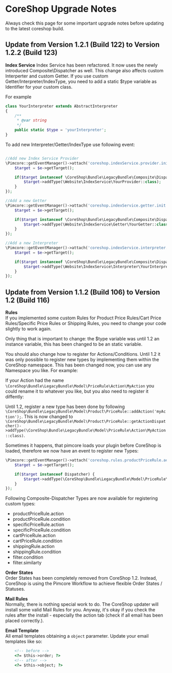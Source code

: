 # CoreShop Upgrade Notes

Always check this page for some important upgrade notes before updating to the latest coreshop build.

## Update from Version 1.2.1 (Build 122) to Version 1.2.2 (Build 123)

**Index Service**
Index Service has been refactored. It now uses the newly introduced Composite\Dispatcher as well. This change also affects custom Interperter and custom Getter. If you use custom
Getter/Interpreter/IndexType, you need to add a static $type variable as Identifier for your custom class.

For example

```php
class YourInterpreter extends AbstractInterpreter
{
    /**
     * @var string
     */
    public static $type = 'yourInterpreter';
}
```

To add new Interpreter/Getter/IndexType use following event:

```php

//Add new Index Service Provider
\Pimcore::getEventManager()->attach('coreshop.indexService.provider.init', function(\Zend_EventManager_Event $e) {
    $target = $e->getTarget();

    if($target instanceof \CoreShop\Bundle\LegacyBundle\Composite\Dispatcher) {
        $target->addType(\Website\IndexService\YourProvider::class);
    }
});

//Add a new Getter
\Pimcore::getEventManager()->attach('coreshop.indexService.getter.init', function(\Zend_EventManager_Event $e) {
    $target = $e->getTarget();

    if($target instanceof \CoreShop\Bundle\LegacyBundle\Composite\Dispatcher) {
        $target->addType(\Website\IndexService\Getter\YourGetter::class);
    }
});

//Add a new Interpreter
\Pimcore::getEventManager()->attach('coreshop.indexService.interpreter.init', function(\Zend_EventManager_Event $e) {
    $target = $e->getTarget();

    if($target instanceof \CoreShop\Bundle\LegacyBundle\Composite\Dispatcher) {
        $target->addType(\Website\IndexService\Interpreter\YourInterpreter::class);
    }
});
```

## Update from Version 1.1.2 (Build 106) to Version 1.2 (Build 116)

**Rules**   
If you implemented some custom Rules for Product Price Rules/Cart Price Rules/Specific Price Rules or Shipping Rules, you need to change your code slightly to work again.

Only thing that is important to change: the $type variable was until 1.2 an instance variable, this has been changed to be an static variable.

You should also change how to register for Actions/Conditions. Until 1.2 it was only possible to register new types by implementing them within the CoreShop namespace.
This has been changed now, you can use any Namespace you like. For example:

If your Action had the name ```\CoreShop\Bundle\LegacyBundle\Model\PriceRule\Action\MyAction``` you could rename it to whatever you like, but you also need to register it diffently:

Until 1.2, register a new type has been done by following ```\CoreShop\Bundle\LegacyBundle\Model\Product\PriceRule::addAction('myAction');```. This is now changed to ```\CoreShop\Bundle\LegacyBundle\Model\Product\PriceRule::getActionDispatcher()->addType(\CoreShop\Bundle\LegacyBundle\Model\PriceRule\Action\MyAction::class)```.

Sometimes it happens, that pimcore loads your plugin before CoreShop is loaded, therefore we now have an event to register new Types:

```php
\Pimcore::getEventManager()->attach('coreshop.rules.productPriceRule.action.init', function(\Zend_EventManager_Event $e) {
    $target = $e->getTarget();

    if($target instanceof Dispatcher) {
        $target->addType(\CoreShop\Bundle\LegacyBundle\Model\PriceRule\Action\MyAction::class);
    }
});
```

Following Composite-Dispatcher Types are now available for registering custom types:

 - productPriceRule.action
 - productPriceRule.condition
 - specificPriceRule.action
 - specificPriceRule.condition
 - cartPriceRule.action
 - cartPriceRule.condition
 - shippingRule.action
 - shippingRule.condition
 - filter.condition
 - filter.similarty

**Order States**  
Order States has been completely removed from CoreShop 1.2. 
Instead, CoreShop is using the Pimcore Workflow to achieve flexible Order States / Statuses.

**Mail Rules**  
Normally, there is nothing special work to do. The CoreShop updater will install some valid Mail Rules for you.
Anyway, it's okay if you check the rules after the install - especially the action tab (check if all email has been placed correctly.).

**Email Template**   
All email templates obtaining a `object` parameter. Update your email templates like so:  

```html
    <!-- before -->
    <?= $this->order; ?>
    <!-- after -->
    <?= $this->object; ?>
```